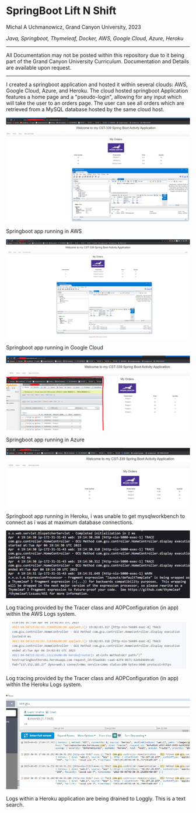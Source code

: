 # 
# SpringBoot Lift N Shift
Michal A Uchmanowicz, Grand Canyon University, 2023

*Java, Springboot, Thymeleaf, Docker, AWS, Google Cloud, Azure, Heroku*

___

All Documentation may not be posted within this repository due to it being part of the Grand Canyon University Curriculum. Documentation and Details are available upon request. 

___


I created a springboot application and hosted it within several clouds: AWS, Google Cloud, Azure, and Heroku. The cloud hosted springboot Application features a home page and a "pseudo-login", allowing for any input which will take the user to an orders page. The user can see all orders which are retrieved from a MySQL database hosted by the same cloud host.

<div align="">
<img alt = "Springboot app running in AWS" src="springbootAWS2.png">
</div>  

Springboot app running in AWS


<div align="">
<img alt = "Springboot app running in Google Cloud" src="springbootGoogle.png">
</div>  

Springboot app running in Google Cloud


<div align="">
<img alt = "Springboot app running in Azure" src="springbootAzure2.png">
</div>  

Springboot app running in Azure



<div align="">
<img alt = "Springboot app running in Heroku" src="springbootHeroku.png">
</div>  

Springboot app running in Heroku, i was unable to get mysqlworkbench to connect as i was at maximum database connections.


<div align="">
<img alt = "Log tracing provided by the Tracer class and AOPConfiguration (in app) within the AWS Logs system." src="springbootAWSLogs.png">
</div>  

Log tracing provided by the Tracer class and AOPConfiguration (in app) within the AWS Logs system.


<div align="">
<img alt = "Log tracing provided by the Tracer class and AOPConfiguration (in app) within the Heroku Logs system." src="springbootHerokuLogs.png">
</div>

Log tracing provided by the Tracer class and AOPConfiguration (in app) within the Heroku Logs system.


<div align="">
<img alt = "Logs within a Heroku application are being drained to Loggly. This is a text search." src="springbootLoggly.png">
</div>

Logs within a Heroku application are being drained to Loggly. This is a text search.

